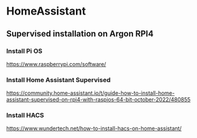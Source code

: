 # HomeAssistant
## Supervised installation on Argon RPI4
### Install Pi OS
https://www.raspberrypi.com/software/
### Install Home Assistant Supervised
https://community.home-assistant.io/t/guide-how-to-install-home-assistant-supervised-on-rpi4-with-raspios-64-bit-october-2022/480855
### Install HACS
https://www.wundertech.net/how-to-install-hacs-on-home-assistant/
